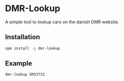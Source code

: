 
# DMR-Lookup
A simple tool to lookup cars on the danish DMR website.

## Installation
```bash
npm install -g dmr-lookup
```

## Example
```bash
dmr-lookup SM33733
```